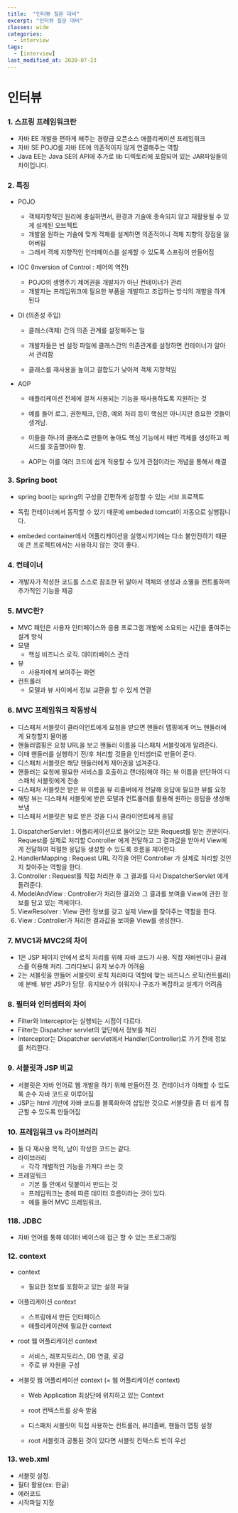 ```yaml
---
title:  "인터뷰 질문 대비"
excerpt: "인터뷰 질문 대비"
classes: wide
categories:
  - interview
tags:
  - [interview]
last_modified_at: 2020-07-23
---
```




# 인터뷰



### 1. 스프링 프레임워크란

* 자바 EE 개발을 편하게 해주는 경량급 오픈소스 애플리케이션 프레임워크
* 자바 SE POJO를 자바 EE에 의존적이지 않게 연결해주는 역할
* Java EE는 Java SE의 API에 추가로 lib 디렉토리에 포함되어 있는 JAR파일들의 차이입니다.



### 2. 특징

* POJO

  * 객체지향적인 원리에 충실하면서, 환경과 기술에 종속되지 않고 재활용될 수 있게 설계된 오브젝트
  * 개발을 원하는 기술에 맞게 객체를 설계하면 의존적이니 객체 지향의 장점을 잃어버림
  * 그래서 객체 지향적인 인터페이스를 설계할 수 있도록 스프링이 만들어짐

* IOC (Inversion of Control : 제어의 역전)

  * POJO의 생명주기 제어권을 개발자가 아닌 컨테이너가 관리
  * 개발자는 프레임워크에 필요한 부품을 개발하고 조립하는 방식의 개발을 하게 된다

* DI (의존성 주입)

  * 클래스(객체) 간의 의존 관계를 설정해주는 일

  * 개발자들은 빈 설정 파일에 클래스간의 의존관계를 설정하면 컨테이너가 알아서 관리함
  * 클래스를 재사용을 높이고 결합도가 낮아져 객체 지향적임

* AOP

  * 애플리케이션 전체에 걸쳐 사용되는 기능을 재사용하도록 지원하는 것
  
  * 예를 들어 로그, 권한체크, 인증, 예외 처리 등이 핵심은 아니지만 중요한 것들이 생겨남.
  * 이들을 하나의 클래스로 만들어 놓아도 핵심 기능에서 매번 객체를 생성하고 메서드를 호출했어야 함.
  * AOP는 이를 여러 코드에 쉽게 적용할 수 있게 관점이라는 개념을 통해서 해결



### 3. Spring boot

* spring boot는 spring의 구성을 간편하게 설정할 수 있는 서브 프로젝트

* 독립 컨테이너에서 동작할 수 있기 때문에 embeded tomcat이 자동으로 실행됩니다.

* embeded container에서 어플리케이션을 실행시키기에는 다소 불안전하기 때문에 큰 프로젝트에서는 사용하지 않는 것이 좋다.

  

### 4. 컨테이너

* 개발자가 작성한 코드를 스스로 참조한 뒤 알아서 객체의 생성과 소멸을 컨트롤하며 추가적인 기능을 제공



### 5. MVC란?

* MVC 패턴은 사용자 인터페이스와 응용 프로그램 개발에 소요되는 시간을 줄여주는 설계 방식
* 모델
  * 핵심 비즈니스 로직. 데이터베이스 관리
* 뷰
  * 사용자에게 보여주는 화면
* 컨트롤러
  * 모델과 뷰 사이에서 정보 교환을 할 수 있게 연결



### 6. MVC 프레임워크 작동방식

* 디스패처 서블릿이 클라이언트에게 요청을 받으면 핸들러 맵핑에게 어느 핸들러에게 요청할지 물어봄
* 핸들러맵핑은 요청 URL을 보고 핸들러 이름을 디스패처 서블릿에게 알려준다.
* 이때 핸들러를 실행하기 전/후 처리할 것들을 인터셉터로 만들어 준다.
* 디스패처 서블릿은 해당 핸들러에게 제어권을 넘겨준다.
* 핸들러는 요청에 필요한 서비스를 호출하고 랜더링해야 하는 뷰 이름을 판단하여 디스패처 서블릿에게 전송
* 디스패처 서블릿은 받은 뷰 이름을 뷰 리졸버에게 전달해 응답에 필요한 뷰를 요청
* 해당 뷰는 디스패처 서블릿에 받은 모델과 컨트롤러를 활용해 원하는 응답을 생성해 보냄
* 디스패처 서블릿은 뷰로 받은 것을 다시 클라이언트에게 응답



1. DispatcherServlet : 어플리케이션으로 들어오는 모든 Request를 받는 관문이다. Request를 실제로 처리할 Controller 에게 전달하고 그 결과값을 받아서 View에게 전달하여 적절한 응답등 생성할 수 있도록 흐름을 제어한다.
2. HandlerMapping : Request URL 각각을 어떤 Controller 가 실제로 처리할 것인지 찾아주는 역할을 한다.
3. Controller : Request를 직접 처리한 후 그 결과를 다시 DispatcherServlet 에게 돌려준다.
4. ModelAndView : Controller가 처리한 결과와 그 결과를 보여줄 View에 관한 정보를 담고 있는 객체이다.
5. ViewResolver : View 관련 정보를 갖고 실제 View를 찾아주는 역할을 한다.
6. View : Controller가 처리한 결과값을 보여줄 View를 생성한다.



### 7. MVC1과 MVC2의 차이

* 1은 JSP 페이지 안에서 로직 처리를 위해 자바 코드가 사용. 직접 자바빈이나 클래스를 이용해 처리. 그러다보니 유지 보수가 어려움
* 2는 서블릿을 만들어 서블릿이 로칙 처리마다 역할에 맞는 비즈니스 로직(컨트롤러)에 분배. 뷰만 JSP가 담당. 유지보수가 쉬워지나 구조가 복잡하고 설계가 어려움



### 8. 필터와 인터셉터의 차이

* Filter와 Interceptor는 실행되는 시점이 다르다.
* Filter는 Dispatcher servlet의 앞단에서 정보를 처리
* Interceptor는 Dispatcher servlet에서 Handler(Controller)로 가기 전에 정보를 처리한다.



### 9. 서블릿과 JSP 비교

* 서블릿은 자바 언어로 웹 개발을 하기 위해 만들어진 것. 컨테이너가 이해할 수 있도록 순수 자바 코드로 이루어짐
* JSP는 html 기반에 자바 코드를 블록화하여 삽입한 것으로 서블릿을 좀 더 쉽게 접근할 수 있도록 만들어짐



### 10. 프레임워크 vs 라이브러리

* 둘 다 재사용 목적, 남이 작성한 코드는 같다.
* 라이브러리
  * 각각 개별적인 기능을 가져다 쓰는 것
* 프레임워크
  * 기본 틀 안에서 덧붙여서 만드는 것
  * 프레임워크는 층에 따른 데이터 흐름이라는 것이 있다.
  * 예를 들어 MVC 프레임워크.



### 118. JDBC

* 자바 언어를 통해 데이터 베이스에 접근 할 수 있는 프로그래밍



### 12. context

* context
  * 필요한 정보를 포함하고 있는 설정 파일
* 어플리케이션 context
  * 스프링에서 만든 인터페이스
  * 애플리케이션에 필요한 context

* root 웹 어플리케이션 context

  * 서비스, 레포지토리스, DB 연결, 로깅
  * 주로 뷰 자원을 구성

* 서블릿 웹 어플리케이션 context (= 웹 어플리케이션 context)

  * Web Application 최상단에 위치하고 있는 Context

  * root 컨텍스트를 상속 받음
  * 디스패처 서블릿이 직접 사용하는 컨트롤러, 뷰리졸버, 핸들러 맵핑 설정
  * root 서블릿과 공통된 것이 있다면 서블릿 컨텍스트 빈이 우선

 

### 13. web.xml

* 서블릿 설정.
* 필터 활용(ex: 한글)
* 에러코드
* 시작파일 지정





